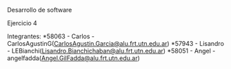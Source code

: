 Desarrollo de software

Ejercicio 4

Integrantes:
*58063 - Carlos - CarlosAgustinG(CarlosAgustin.Garcia@alu.frt.utn.edu.ar)
*57943 - Lisandro - LEBianchi(Lisandro.Bianchichaban@alu.frt.utn.edu.ar)
*58051 - Angel - angelfadda(Angel.GilFadda@alu.frt.utn.edu.ar)
